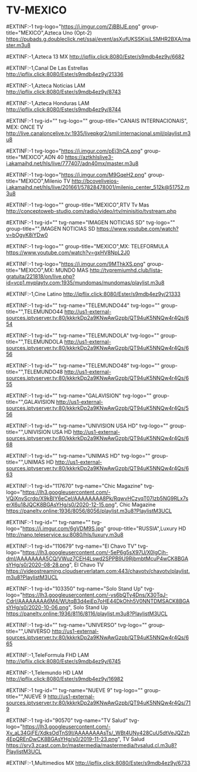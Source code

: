 # TV-MEXICO

#EXTINF:-1 tvg-logo="https://i.imgur.com/ZjBBIJE.png" group-title="MEXICO",Azteca Uno (Opt-2)
https://pubads.g.doubleclick.net/ssai/event/asXufUKSSKisiLSMHR2BXA/master.m3u8

#EXTINF:-1,Azteca 13 MX
http://ipflix.click:8080/Ester/s9mdb4ez9y/6682

#EXTINF:-1,Canal De Las Estrellas 
http://ipflix.click:8080/Ester/s9mdb4ez9y/21336

#EXTINF:-1,Azteca Noticias LAM
http://ipflix.click:8080/Ester/s9mdb4ez9y/8743

#EXTINF:-1,Azteca Honduras LAM
http://ipflix.click:8080/Ester/s9mdb4ez9y/8744

#EXTINF:-1 tvg-id="" tvg-logo="" group-title="CANAIS INTERNACIONAIS", MEX: ONCE TV
http://live.canaloncelive.tv:1935/livepkgr2/smil:internacional.smil/playlist.m3u8

#EXTINF:-1 tvg-logo="https://i.imgur.com/pEj3hCA.png" group-title="MEXICO",ADN 40
https://aztkhlslive3-i.akamaihd.net/hls/live/777407/adn40mx/master.m3u8

#EXTINF:-1 tvg-logo="https://i.imgur.com/M9GqeH2.png" group-title="MEXICO",Milenio TV
http://bcoveliveios-i.akamaihd.net/hls/live/201661/57828478001/milenio_center_512k@51752.m3u8

#EXTINF:-1 tvg-logo="" group-title="MEXICO",RTV Tv Mas
http://conceptoweb-studio.com/radio/video/rtv/minisitio/tvstream.php

#EXTINF:-1 tvg-id="" tvg-name="IMAGEN NOTICIAS SD" tvg-logo="" group-title="",IMAGEN NOTICIAS SD
https://www.youtube.com/watch?v=bOgyK8iYDw0

#EXTINF:-1 tvg-logo="" group-title="MEXICO",MX: TELEFORMULA
https://www.youtube.com/watch?v=gxHV8NpL2J0

#EXTINF:-1 tvg-logo="https://i.imgur.com/9MThkXS.png" group-title="MEXICO",MX: MUNDO MAS
http://tvpremiumhd.club/lista-gratuita/221818/on/live.php?id=vcp1.myplaytv.com:1935/mundomas/mundomas/playlist.m3u8

#EXTINF:-1,Cine Latino 
http://ipflix.click:8080/Ester/s9mdb4ez9y/21333

#EXTINF:-1 tvg-id="" tvg-name="TELEMUNDO44" tvg-logo="" group-title="",TELEMUNDO44
http://us1-external-sources.iptvserver.tv:80/kkkrkDp2a9KNwAwGzpb/QT94uK5NNQw4r4Qs/654

#EXTINF:-1 tvg-id="" tvg-name="TELEMUNDOLA" tvg-logo="" group-title="",TELEMUNDOLA
http://us1-external-sources.iptvserver.tv:80/kkkrkDp2a9KNwAwGzpb/QT94uK5NNQw4r4Qs/656

#EXTINF:-1 tvg-id="" tvg-name="TELEMUNDO48" tvg-logo="" group-title="",TELEMUNDO48
http://us1-external-sources.iptvserver.tv:80/kkkrkDp2a9KNwAwGzpb/QT94uK5NNQw4r4Qs/655

#EXTINF:-1 tvg-id="" tvg-name="GALAVISION" tvg-logo="" group-title="",GALAVISION
http://us1-external-sources.iptvserver.tv:80/kkkrkDp2a9KNwAwGzpb/QT94uK5NNQw4r4Qs/556

#EXTINF:-1 tvg-id="" tvg-name="UNIVISION USA HD" tvg-logo="" group-title="",UNIVISION USA HD
http://us1-external-sources.iptvserver.tv:80/kkkrkDp2a9KNwAwGzpb/QT94uK5NNQw4r4Qs/668

#EXTINF:-1 tvg-id="" tvg-name="UNIMAS HD" tvg-logo="" group-title="",UNIMAS HD
http://us1-external-sources.iptvserver.tv:80/kkkrkDp2a9KNwAwGzpb/QT94uK5NNQw4r4Qs/663

#EXTINF:-1 tvg-id="117670" tvg-name="Chic Magazine" tvg-logo="https://lh3.googleusercontent.com/-VQiXnvScrdo/X9kBIY6eCeI/AAAAAAAA8Pk/RqwvHCzyqT07Izb5NG9RLx7serX6u18JQCK8BGAsYHg/s0/2020-12-15.png", Chic Magazine
https://paneltv.online:1936/8056/8056/playlist.m3u8?PlaylistM3UCL

#EXTINF:-1 tvg-id="" tvg-name="" tvg-logo="https://i.imgur.com/6gVDM9S.jpg" group-title="RUSSIA",Luxury HD
http://nano.teleservice.su:8080/hls/luxury.m3u8

#EXTINF:-1 tvg-id="110679" tvg-name="El Chavo TV" tvg-logo="https://lh3.googleusercontent.com/-5eP6g5sX97U/X0lgCjh-dmI/AAAAAAAA5CQ/VWuz7CEH4Lswd2SPPB9U9RjbmbtMcuP4wCK8BGAsYHg/s0/2020-08-28.png", El Chavo TV
https://videostreaming.cloudserverlatam.com:443/chavotv/chavotv/playlist.m3u8?PlaylistM3UCL

#EXTINF:-1 tvg-id="103350" tvg-name="Solo Stand Up" tvg-logo="https://lh3.googleusercontent.com/-vs6bQTy4Dns/X30TqJ-CdrI/AAAAAAAA6M4/WUtqB3d4eiEp7oHE44DkOhh5V0NNTDMSACK8BGAsYHg/s0/2020-10-06.png", Solo Stand Up
https://paneltv.online:1936/8116/8116/playlist.m3u8?PlaylistM3UCL

#EXTINF:-1 tvg-id="" tvg-name="UNIVERSO" tvg-logo="" group-title="",UNIVERSO
http://us1-external-sources.iptvserver.tv:80/kkkrkDp2a9KNwAwGzpb/QT94uK5NNQw4r4Qs/665

#EXTINF:-1,TeleFormula FHD LAM
http://ipflix.click:8080/Ester/s9mdb4ez9y/6745

#EXTINF:-1,Telemundo HD LAM
http://ipflix.click:8080/Ester/s9mdb4ez9y/16982

#EXTINF:-1 tvg-id="" tvg-name="NUEVE 9" tvg-logo="" group-title="",NUEVE 9
http://us1-external-sources.iptvserver.tv:80/kkkrkDp2a9KNwAwGzpb/QT94uK5NNQw4r4Qs/719

#EXTINF:-1 tvg-id="90570" tvg-name="TV Salud" tvg-logo="https://lh3.googleusercontent.com/-Xv_aL34GjFE/XdksOdTnS9I/AAAAAAAAsTs/_WBt4UNy428CuU5dtVeJQZzh4EpQREnDwCK8BGAsYHg/s0/2019-11-23.png", TV Salud
https://srv3.zcast.com.br/mastermedia/mastermedia/tvsalud.cl.m3u8?PlaylistM3UCL

#EXTINF:-1,Multimedios MX
http://ipflix.click:8080/Ester/s9mdb4ez9y/6733

